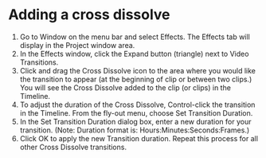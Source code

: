 # Adding a cross dissolve

1. Go to Window on the menu bar and select Effects. The Effects tab will display in the Project window area.
2. In the Effects window, click the Expand button (triangle) next to Video Transitions.
3. Click and drag the Cross Dissolve icon to the area where you would like the transition to appear (at the beginning of clip or between two clips.) You will see the Cross Dissolve added to the clip (or clips) in the Timeline.
4. To adjust the duration of the Cross Dissolve, Control-click the transition in the Timeline. From the fly-out menu, choose Set Transition Duration.
5. In the Set Transition Duration dialog box, enter a new duration for your transition. (Note: Duration format is: Hours:Minutes:Seconds:Frames.)
6. Click OK to apply the new Transition duration. Repeat this process for all other Cross Dissolve transitions.

